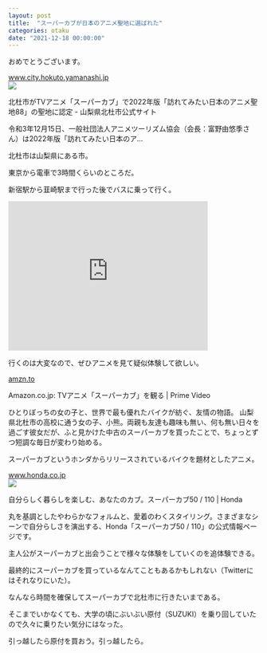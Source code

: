 ```yaml
---
layout: post
title:  "スーパーカブが日本のアニメ聖地に選ばれた"
categories: otaku
date: "2021-12-18 00:00:00"
---
```


おめでとうございます。


<div class="card">
  <a href="https://www.city.hokuto.yamanashi.jp/docs/17789.html"></a>
  <div class="card__header">
    <a href="https://www.city.hokuto.yamanashi.jp/docs/17789.html">www.city.hokuto.yamanashi.jp</a>
  </div>
  <div class="card__image">
    <img src="https://www.city.hokuto.yamanashi.jp/fs/3/2/2/1/9/6/_/______.jpghttps://www.city.hokuto.yamanashi.jp/fs/3/2/2/1/9/8/_/______.jpg">
  </div>
  <div class="card__title">
    <p>北杜市がTVアニメ「スーパーカブ」で2022年版「訪れてみたい日本のアニメ聖地88」の聖地に認定 - 山梨県北杜市公式サイト</p>
  </div>
  <div class="card__description">
    <p>令和3年12月15日、一般社団法人アニメツーリズム協会（会長：富野由悠季さん）は2022年版「訪れてみたい日本のア...</p>
  </div>
</div>


北杜市は山梨県にある市。

東京から電車で3時間くらいのところだ。

新宿駅から韮崎駅まで行った後でバスに乗って行く。

<iframe src="https://www.google.com/maps/embed?pb=!1m18!1m12!1m3!1d413996.9129461749!2d138.12322747730576!3d35.84039881625434!2m3!1f0!2f0!3f0!3m2!1i1024!2i768!4f13.1!3m3!1m2!1s0x601c134bfcaf4873%3A0x340d65a726e7dc34!2z5bGx5qKo55yM5YyX5p2c5biC!5e0!3m2!1sja!2sjp!4v1639816718296!5m2!1sja!2sjp" width="400" height="300" style="border:0;" allowfullscreen="" loading="lazy"></iframe>

行くのは大変なので、ぜひアニメを見て疑似体験して欲しい。


<div class="card">
  <a href="https://amzn.to/3sd4nN3"></a>
  <div class="card__header">
    <a href="https://amzn.to/3sd4nN3">amzn.to</a>
  </div>
  <div class="card__image">
    <img src="">
  </div>
  <div class="card__title">
    <p>Amazon.co.jp: TVアニメ「スーパーカブ」を観る | Prime Video</p>
  </div>
  <div class="card__description">
    <p>ひとりぼっちの女の子と、世界で最も優れたバイクが紡ぐ、友情の物語。 山梨県北杜市の高校に通う女の子、小熊。両親も友達も趣味も無い、何も無い日々を過ごす彼女だが、ふと見かけた中古のスーパーカブを買ったことで、ちょっとずつ短調な毎日が変わり始める。</p>
  </div>
</div>


スーパーカブというホンダからリリースされているバイクを題材としたアニメ。


<div class="card">
  <a href="https://www.honda.co.jp/SUPERCUB/personal/"></a>
  <div class="card__header">
    <a href="https://www.honda.co.jp/SUPERCUB/personal/">www.honda.co.jp</a>
  </div>
  <div class="card__image">
    <img src="https://www.honda.co.jp/SUPERCUB/personal/assets/images/ogp.jpg">
  </div>
  <div class="card__title">
    <p>自分らしく暮らしを楽しむ、あなたのカブ。スーパーカブ50 / 110 | Honda</p>
  </div>
  <div class="card__description">
    <p>丸を基調としたやわらかなフォルムと、愛着のわくスタイリング。さまざまなシーンで自分らしさを演出する、Honda「スーパーカブ50 / 110」の公式情報ページです。</p>
  </div>
</div>


主人公がスーパーカブと出会うことで様々な体験をしていくのを追体験できる。

最終的にスーパーカブを買っているなんてこともあるかもしれない（Twitterにはそれなりにいた）。

なんなら時間を確保してスーパーカブで北杜市に行きたいまである。

そこまでいかなくても、大学の頃にぶいぶい原付（SUZUKI）を乗り回していたので久々に乗りたい気分にはなった。

引っ越したら原付を買おう。引っ越したら。
